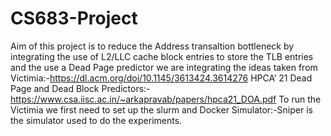 # CS683-Project
Aim of this project is to reduce the Address transaltion bottleneck by integrating the use of L2/LLC cache block entries to store the TLB entries and the use a Dead Page predictor
we are integrating  the ideas taken from 
Victimia:-https://dl.acm.org/doi/10.1145/3613424.3614276
HPCA’ 21 Dead Page and Dead Block Predictors:-https://www.csa.iisc.ac.in/~arkapravab/papers/hpca21_DOA.pdf 
To run the Victimia we first need to set up the slurm and Docker
Simulator:-Sniper is the simulator used to do the experiments.
